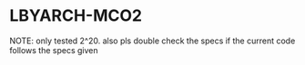 # LBYARCH-MCO2

NOTE: only tested 2^20. also pls double check the specs if the current code follows the specs given
